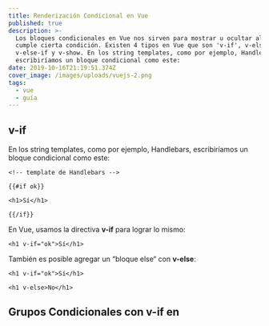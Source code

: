```yaml
---
title: Renderización Condicional en Vue
published: true
description: >-
  Los bloques condicionales en Vue nos sirven para mostrar u ocultar algo si
  cumple cierta condición. Existen 4 tipos en Vue que son 'v-if', v-else,
  v-else-if y v-show. En los string templates, como por ejemplo, Handlebars,
  escribiríamos un bloque condicional como este:
date: 2019-10-16T21:19:51.374Z
cover_image: /images/uploads/vuejs-2.png
tags:
  - vue
  - guía
---
```

## v-if

En los string templates, como por ejemplo, Handlebars, escribiríamos un bloque condicional como este:

`<!-- template de Handlebars -->`

```
{{#if ok}}

<h1>Sí</h1>

{{/if}}
```

En Vue, usamos la directiva **v-if** para lograr lo mismo:

`<h1 v-if="ok">Sí</h1>`

También es posible agregar un “bloque else“ con **v-else**:

`<h1 v-if="ok">Sí</h1>`

`<h1 v-else>No</h1>`

## Grupos Condicionales con **v-if** en <template>

Debido a que **v-if** es una directiva, debe adjuntarse a un solo elemento. Pero, ¿y si queremos cambiar más de un elemento? En este caso, podemos usar **v-if** en un elemento**<template>**, que sirve como un envoltorio invisible. El resultado final procesado no incluirá el elemento **<template>**.

```
<template v-if="ok">

<h1>Título</h1>

<p>Párrafo 1</p>

<p>Párrafo 2</p>

</template>
```

## v-else

Puede usar la directiva **v-else** para indicar un “bloque else“ para **v-if**:

```
<div v-if="Math.random() > 0.5">

  Ahora me ves

</div>

<div v-else>

  Ahora no
 me ves

</div>
```

Un elemento **v-else** debe seguir inmediatamente a un elemento **v-if** o **v-else-if**, de lo contrario, no será reconocido.

## v-else-if

> Nuevo en 2.1.0+

El **v-else-if**, como su nombre lo indica, sirve como “bloque else if“ para **v-if**. También puede ser encadenado varias veces:

```
<div v-if="type === 'A'">

  A

</div>

<div v-else-if="type === 'B'">

  B

</div>

<div v-else-if="type === 'C'">

  C

</div>

<div v-else>

  Si no es A, B o C

</div>
```

Similar a **v-else**, un elementov-else-if debe seguir inmediatamente a un elemento **v-if** o **v-else-if**.

## Controlando Elementos Reutilizables con key

**Vue** intenta representar los elementos de la manera más eficiente posible, a menudo reutilizándolos en lugar de renderizarlos desde cero. Más allá de ayudar a hacer Vue muy rápido, esto puede tener algunas ventajas útiles. Por ejemplo, si permite a los usuarios alternar entre varios tipos de inicio de sesión:

```
<template v-if="loginType === 'username'">

  <label>Nombre de Usuario</label>

  <input placeholder="Ingrese su nombre de usuario">

</template>

<template v-else>

  <label>Email</label>

  <input placeholder="Ingrese su email">

</template>
```

Luego, cambiando el loginType en el código anterior no borrará lo que el usuario ya ha ingresado. Dado que ambos templates utilizan los mismos elementos, el <input> no se reemplaza, solo su placeholder.

Compruébelo usted mismo ingresando un texto en la entrada, luego presione el botón para alternar:

<iframe src="https://codesandbox.io/embed/v-if-sin-key-1urij?fontsize=14" title="V-if sin Key" allow="geolocation; microphone; camera; midi; vr; accelerometer; gyroscope; payment; ambient-light-sensor; encrypted-media; usb" style="width:100%; height:500px; border:0; border-radius: 4px; overflow:hidden;" sandbox="allow-modals allow-forms allow-popups allow-scripts allow-same-origin"></iframe>

Sin embargo, esto no siempre es deseable, por lo que Vue le ofrece una manera de decir: “Estos dos elementos están completamente separados, no los reutilice”. Agregue un atributo key con valores únicos:

```
<template v-if="loginType === 'username'">

  <label>Nombre de Usuario</label>

  <input placeholder="Ingrese su nombre de usuario" key="username-input">

</template>

<template v-else>

  <label>Email</label>

  <input placeholder="Ingrese su nombre de usuario" key="email-input">

</template>
```

Ahora estas entradas se procesarán desde cero cada vez que presione alternar. Ver por ti mismo:

<iframe src="https://codesandbox.io/embed/v-if-con-key-0dnyz?fontsize=14" title="V-if con Key" allow="geolocation; microphone; camera; midi; vr; accelerometer; gyroscope; payment; ambient-light-sensor; encrypted-media; usb" style="width:100%; height:500px; border:0; border-radius: 4px; overflow:hidden;" sandbox="allow-modals allow-forms allow-popups allow-scripts allow-same-origin"></iframe>

Observe que los elementos <label> son todavía reutilizables, porque no tienen atributos **key**.

## v-show

Otra opción para mostrar un elemento condicionalmente es la directiva **v-show**. La utlización es basicamente la mismo:

```
<h1 v-show="ok">Hola!</h1>
```

La diferencia es que un elemento con **v-show s**iempre se renderizará y permanecerá en el DOM; v-show simplemente alterna la propiedad CSS display del elemento.

> Observe que el uso de v-show no es compatible con elementos <template>, ni tampoco funciona con v-else.

## v-if vs v-show

**v-if** es una renderización condicional “real” ya que garantiza que los eventos y componentes secundarios dentro del bloque condicional sean debidamente destruidos y recreados durante la alternancia.



**v-if** también es lazy: si la condición es falsa en la representación inicial, no se hará nada. El bloque condicional no se procesará hasta que la condición se convierta en true por primera vez.



En comparación, **v-show** es mucho más simple: el elemento siempre se representa independientemente de la condición inicial, con alternancia basada en CSS.



En general, **v-if** tiene costos de alternancia más altos, mientras que **v-show** tiene costos de renderización iniciales más altos. Por lo tanto, prefiera **v-show** si necesita cambiar algo muy a menudo, y prefiera **v-if** si es poco probable que la condición cambie en el tiempo de ejecución.

## v-if con v-for

> Usando 
>
> **v-if**
>
>  y 
>
> **v-for**
>
>  juntos no es recomendado. Vea la guía de estilo para mayor información.

Cuando es utilizado junto con **v-for**, este tiene una prioridad más alta que **v-if**.



Y esto es todo lo que debes de saber sobre los tipos de condicionales que existen en Vue, si te gusto por favor comparte, si tienes alguna sugerencia déjala en los comentarios.
